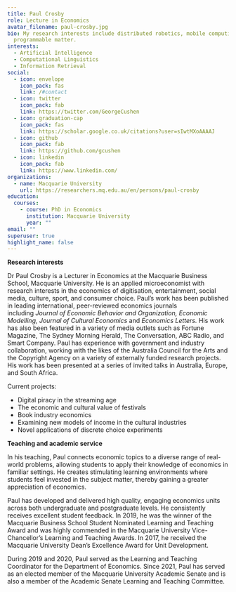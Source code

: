 ```yaml
---
title: Paul Crosby
role: Lecture in Economics
avatar_filename: paul-crosby.jpg
bio: My research interests include distributed robotics, mobile computing and
  programmable matter.
interests:
  - Artificial Intelligence
  - Computational Linguistics
  - Information Retrieval
social:
  - icon: envelope
    icon_pack: fas
    link: /#contact
  - icon: twitter
    icon_pack: fab
    link: https://twitter.com/GeorgeCushen
  - icon: graduation-cap
    icon_pack: fas
    link: https://scholar.google.co.uk/citations?user=sIwtMXoAAAAJ
  - icon: github
    icon_pack: fab
    link: https://github.com/gcushen
  - icon: linkedin
    icon_pack: fab
    link: https://www.linkedin.com/
organizations:
  - name: Macquarie University
    url: https://researchers.mq.edu.au/en/persons/paul-crosby
education:
  courses:
    - course: PhD in Economics
      institution: Macquarie University
      year: ""
email: ""
superuser: true
highlight_name: false
---
```

<!--StartFragment-->

**Research interests**

Dr Paul Crosby is a Lecturer in Economics at the Macquarie Business School, Macquarie University. He is an applied microeconomist with research interests in the economics of digitisation, entertainment, social media, culture, sport, and consumer choice. Paul’s work has been published in leading international, peer-reviewed economics journals including *Journal of Economic Behavior and Organization, Economic Modelling, Journal of Cultural Economics* and *Economics Letters.* His work has also been featured in a variety of media outlets such as Fortune Magazine, The Sydney Morning Herald, The Conversation, ABC Radio, and Smart Company. Paul has experience with government and industry collaboration, working with the likes of the Australia Council for the Arts and the Copyright Agency on a variety of externally funded research projects. His work has been presented at a series of invited talks in Australia, Europe, and South Africa.     

Current projects:

* Digital piracy in the streaming age
* The economic and cultural value of festivals
* Book industry economics  
* Examining new models of income in the cultural industries
* Novel applications of discrete choice experiments

**Teaching and academic service**

In his teaching, Paul connects economic topics to a diverse range of real-world problems, allowing students to apply their knowledge of economics in familiar settings. He creates stimulating learning environments where students feel invested in the subject matter, thereby gaining a greater appreciation of economics.

Paul has developed and delivered high quality, engaging economics units across both undergraduate and postgraduate levels. He consistently receives excellent student feedback. In 2019, he was the winner of the Macquarie Business School Student Nominated Learning and Teaching Award and was highly commended in the Macquarie University Vice-Chancellor’s Learning and Teaching Awards. In 2017, he received the Macquarie University Dean’s Excellence Award for Unit Development.  

During 2019 and 2020, Paul served as the Learning and Teaching Coordinator for the Department of Economics. Since 2021, Paul has served as an elected member of the Macquarie University Academic Senate and is also a member of the Academic Senate Learning and Teaching Committee.

<!--EndFragment-->